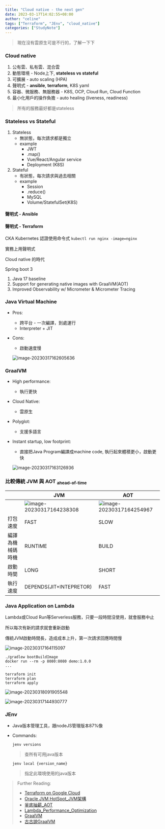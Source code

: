 ```yaml
---
title: "Cloud native - the next gen"
date: 2023-03-17T14:02:55+08:00
author: "celine"
tags: ["Terraform", "JEnv", "cloud_native"]
categories: ["StudyNote"]
---
```


> 現在沒有雲原生可是不行的，了解一下下

### Cloud native

1. 公有雲、私有雲、混合雲
2. 動態環境 - Node上下, **stateless vs stateful**
3. 可擴展 - auto scaling (HPA) 
4. 聲明式 - **ansible**, **terraform**, K8S yaml
5. 容器、微服務、無服務器 - K8S, OCP, Cloud Run, Cloud Function
6. 最小化用戶的操作負擔 - auto healing (liveness, readiness)

> 所有的服務最好都是stateless

### Stateless vs Stateful

1. Stateless
   + 無狀態，每次請求都是獨立
   + example
     + JWT
     + .map()
     + Vue/React/Angular service
     + Deployment (K8S)
2. Stateful
   + 有狀態，每次請求與過去相關
   + example
     + Session
     + .reduce()
     + MySQL
     + Volume/StatefulSet(K8S)

#### 聲明式 - Ansible

#### 聲明式 - Terraform



CKA Kubernetes 認證使用命令式 `kubectl run nginx -image=nginx` 

實務上用聲明式 



Cloud native 的時代

Spring boot 3

1. Java 17 baseline 
2. Support for generating native images with GraalVM(AOT)
3. Improved Observability w/ Micrometer & Micrometer Tracing

### Java Virtual Machine

+ Pros:

  + 跨平台 - 一次編譯，到處運行
  + Interpreter + JIT

+ Cons:

  + 啟動速度慢

  ![image-20230317162605636](https://i.imgur.com/r1t6i38.png)

### GraalVM

+ High performance:

  + 執行更快

+ Cloud Native:

  + 雲原生

+ Polyglot:

  + 支援多語言

+ Instant startup, low footprint:

  + 直接把Java Program編譯成machine code, 執行起來體積更小，啟動更快

  ![image-20230317163126936](https://i.imgur.com/8E8lvR3.png)



### 比較傳統 JVM 與 AOT <sub>ahead-of-time</sub>

|                  | JVM                                                         | AOT                                                         |
| ---------------- | ----------------------------------------------------------- | ----------------------------------------------------------- |
|                  | ![image-20230317164238308](https://i.imgur.com/c6A9CJd.png) | ![image-20230317164254967](https://i.imgur.com/wvGbhtO.png) |
| 打包速度         | FAST                                                        | SLOW                                                        |
| 編譯為機械碼時機 | RUNTIME                                                     | BUILD                                                       |
| 啟動時間         | LONG                                                        | SHORT                                                       |
| 執行速度         | DEPENDS(JIT+INTEPRETOR)                                     | FAST                                                        |



### Java Application on Lambda

Lambda或Cloud Run等Serverless服務，只要一段時間沒使用，就會服務中止

所以每次有新的請求就會重新啟動

傳統JVM啟動時間長，造成成本上升，第一次請求回應時間慢

![image-20230317164115097](https://i.imgur.com/cOsxfQB.png)



```terminal
./gradlew bootBuildImage
docker run --rm -p 8080:8080 demo:1.0.0
...

terraform init
terraform plan
terraform apply
```

![image-20230318091905548](https://i.imgur.com/x8ZQb8S.png)

![image-20230317144930777](https://i.imgur.com/dNeJMxo.png)

### JEnv

+ Java版本管理工具，跟nodeJS管理版本87%像

+ Commands:

  ```
  jenv versions
  ```

  > 查所有可用java版本

  ```
  jenv local {version_name}
  ```

  > 指定此環境使用的java版本

  

> Further Reading:
>
> + [Terraform on Google Cloud](https://cloud.google.com/docs/terraform/get-started-with-terraform)
> + [Oracle JVM HotSpot_JVM架構](http://www.ohsdba.cn/index.php?m=Article&a=show&id=454)
> + [釜底抽薪_AOT](https://ithelp.ithome.com.tw/articles/10297355)
> + [Lambda_Performance_Optimization](https://aws.amazon.com/tw/blogs/compute/operating-lambda-performance-optimization-part-1/)
> + [GraalVM](https://www.graalvm.org/)
> + [古古說GraalVM](https://kucw.github.io/blog/2019/10/java-graalvm/)

















